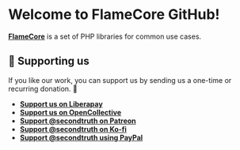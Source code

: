 # Welcome to FlameCore GitHub!

**[FlameCore](https://flamecore.org)** is a set of PHP libraries for common use cases.


## :gift_heart: Supporting us

If you like our work, you can support us by sending us a one-time or recurring donation. :money_with_wings:

- **[Support us on Liberapay](https://liberapay.com/flamecore/donate)**
- **[Support us on OpenCollective](https://opencollective.com/flamecore)**
- **[Support @secondtruth on Patreon](https://www.patreon.com/secondtruth)**
- **[Support @secondtruth on Ko-fi](https://ko-fi.com/secondtruth)**
- **[Support @secondtruth using PayPal](https://paypal.me/secondtruth)**
